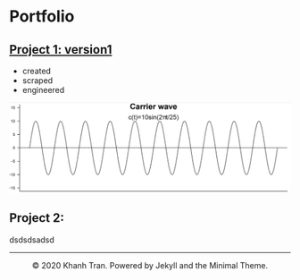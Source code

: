 # Portfolio

## [Project 1: version1](https://github.com/DarlinSoto/Modulation-models)
* created
* scraped
* engineered

![](images/FM_edited.png)

## Project 2:
dsdsdsadsd


---
<center>© 2020 Khanh Tran. Powered by Jekyll and the Minimal Theme.</center>

